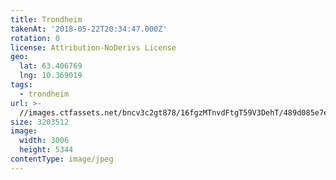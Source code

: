 ```yaml
---
title: Trondheim
takenAt: '2018-05-22T20:34:47.000Z'
rotation: 0
license: Attribution-NoDerivs License
geo:
  lat: 63.406769
  lng: 10.369019
tags:
  - trondheim
url: >-
  //images.ctfassets.net/bncv3c2gt878/16fgzMTnvdFtgT59V3DehT/489d085e7eb7269c4d414e411102a94e/trondheim_40480502880_o
size: 3203512
image:
  width: 3006
  height: 5344
contentType: image/jpeg
---
```


